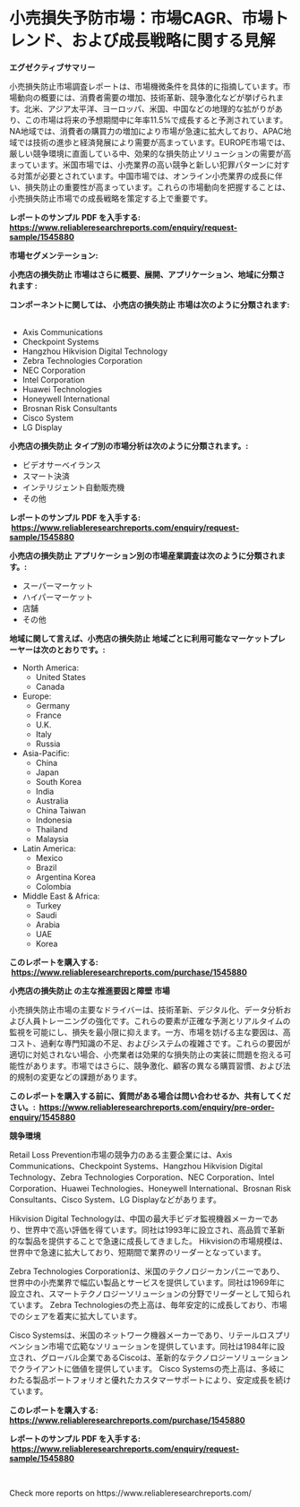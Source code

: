 <p><h1>小売損失予防市場：市場CAGR、市場トレンド、および成長戦略に関する見解</h1></p><p><strong>エグゼクティブサマリー</strong></p>
<p><p>小売損失防止市場調査レポートは、市場機微条件を具体的に指摘しています。市場動向の概要には、消費者需要の増加、技術革新、競争激化などが挙げられます。北米、アジア太平洋、ヨーロッパ、米国、中国などの地理的な拡がりがあり、この市場は将来の予想期間中に年率11.5%で成長すると予測されています。NA地域では、消費者の購買力の増加により市場が急速に拡大しており、APAC地域では技術の進歩と経済発展により需要が高まっています。EUROPE市場では、厳しい競争環境に直面している中、効果的な損失防止ソリューションの需要が高まっています。米国市場では、小売業界の高い競争と新しい犯罪パターンに対する対策が必要とされています。中国市場では、オンライン小売業界の成長に伴い、損失防止の重要性が高まっています。これらの市場動向を把握することは、小売損失防止市場での成長戦略を策定する上で重要です。</p></p>
<p><strong>レポートのサンプル PDF を入手する: <a href="https://www.reliableresearchreports.com/enquiry/request-sample/1545880">https://www.reliableresearchreports.com/enquiry/request-sample/1545880</a></strong></p>
<p><strong>市場セグメンテーション:</strong></p>
<p><strong> 小売店の損失防止 市場はさらに概要、展開、アプリケーション、地域に分類されます :</strong></p>
<p><strong>コンポーネントに関しては、 小売店の損失防止 市場は次のように分類されます: &nbsp;</strong></p>
<p><ul><li>Axis Communications</li><li>Checkpoint Systems</li><li>Hangzhou Hikvision Digital Technology</li><li>Zebra Technologies Corporation</li><li>NEC Corporation</li><li>Intel Corporation</li><li>Huawei Technologies</li><li>Honeywell International</li><li>Brosnan Risk Consultants</li><li>Cisco System</li><li>LG Display</li></ul></p>
<p><strong> 小売店の損失防止 タイプ別の市場分析は次のように分類されます。:</strong></p>
<p><ul><li>ビデオサーベイランス</li><li>スマート決済</li><li>インテリジェント自動販売機</li><li>その他</li></ul></p>
<p><strong>レポートのサンプル PDF を入手する: &nbsp;<a href="https://www.reliableresearchreports.com/enquiry/request-sample/1545880">https://www.reliableresearchreports.com/enquiry/request-sample/1545880</a></strong></p>
<p><strong> 小売店の損失防止 アプリケーション別の市場産業調査は次のように分類されます。:</strong></p>
<p><ul><li>スーパーマーケット</li><li>ハイパーマーケット</li><li>店舗</li><li>その他</li></ul></p>
<p><strong>地域に関して言えば、小売店の損失防止 地域ごとに利用可能なマーケットプレーヤーは次のとおりです。:</strong></p>
<p><ul>
    <li>
        North America:
        <ul>
            <li>United States</li>
            <li>Canada</li>
        </ul>
    </li>
    <li>
        Europe:
        <ul>
            <li>Germany</li>
            <li>France</li>
            <li>U.K.</li>
            <li>Italy</li>
            <li>Russia</li>
        </ul>
    </li>
    <li>
        Asia-Pacific:
        <ul>
            <li>China</li>
            <li>Japan</li>
            <li>South Korea</li>
            <li>India</li>
            <li>Australia</li>
            <li>China Taiwan</li>
            <li>Indonesia</li>
            <li>Thailand</li>
            <li>Malaysia</li>
        </ul>
    </li>
    <li>
        Latin America:
        <ul>
            <li>Mexico</li>
            <li>Brazil</li>
            <li>Argentina Korea</li>
            <li>Colombia</li>
        </ul>
    </li>
    <li>
        Middle East & Africa:
        <ul>
            <li>Turkey</li>
            <li>Saudi</li>
            <li>Arabia</li>
            <li>UAE</li>
            <li>Korea</li>
        </ul>
    </li>
    </ul></p>
<p><strong>このレポートを購入する: &nbsp;<a href="https://www.reliableresearchreports.com/purchase/1545880">https://www.reliableresearchreports.com/purchase/1545880</a></strong></p>
<p><strong>小売店の損失防止 の主な推進要因と障壁 市場</strong></p>
<p><p>小売損失防止市場の主要なドライバーは、技術革新、デジタル化、データ分析および人員トレーニングの強化です。これらの要素が正確な予測とリアルタイムの監視を可能にし、損失を最小限に抑えます。一方、市場を妨げる主な要因は、高コスト、過剰な専門知識の不足、およびシステムの複雑さです。これらの要因が適切に対処されない場合、小売業者は効果的な損失防止の実装に問題を抱える可能性があります。市場ではさらに、競争激化、顧客の異なる購買習慣、および法的規制の変更などの課題があります。</p></p>
<p><strong>このレポートを購入する前に、質問がある場合は問い合わせるか、共有してください。:&nbsp; <a href="https://www.reliableresearchreports.com/enquiry/pre-order-enquiry/1545880">https://www.reliableresearchreports.com/enquiry/pre-order-enquiry/1545880</a></strong></p>
<p><strong>競争環境</strong></p>
<p><p>Retail Loss Prevention市場の競争力のある主要企業には、Axis Communications、Checkpoint Systems、Hangzhou Hikvision Digital Technology、Zebra Technologies Corporation、NEC Corporation、Intel Corporation、Huawei Technologies、Honeywell International、Brosnan Risk Consultants、Cisco System、LG Displayなどがあります。</p><p>Hikvision Digital Technologyは、中国の最大手ビデオ監視機器メーカーであり、世界中で高い評価を得ています。同社は1993年に設立され、高品質で革新的な製品を提供することで急速に成長してきました。 Hikvisionの市場規模は、世界中で急速に拡大しており、短期間で業界のリーダーとなっています。</p><p>Zebra Technologies Corporationは、米国のテクノロジーカンパニーであり、世界中の小売業界で幅広い製品とサービスを提供しています。同社は1969年に設立され、スマートテクノロジーソリューションの分野でリーダーとして知られています。 Zebra Technologiesの売上高は、毎年安定的に成長しており、市場でのシェアを着実に拡大しています。</p><p>Cisco Systemsは、米国のネットワーク機器メーカーであり、リテールロスプリベンション市場で広範なソリューションを提供しています。同社は1984年に設立され、グローバル企業であるCiscoは、革新的なテクノロジーソリューションでクライアントに価値を提供しています。 Cisco Systemsの売上高は、多岐にわたる製品ポートフォリオと優れたカスタマーサポートにより、安定成長を続けています。</p></p>
<p><strong>このレポートを購入する: &nbsp; <a href="https://www.reliableresearchreports.com/purchase/1545880">https://www.reliableresearchreports.com/purchase/1545880</a></strong></p>
<p><strong>レポートのサンプル PDF を入手する: &nbsp;<a href="https://www.reliableresearchreports.com/enquiry/request-sample/1545880">https://www.reliableresearchreports.com/enquiry/request-sample/1545880</a></strong><strong></strong></p>
<p>&nbsp;</p>
<p>Check more reports on https://www.reliableresearchreports.com/</p>